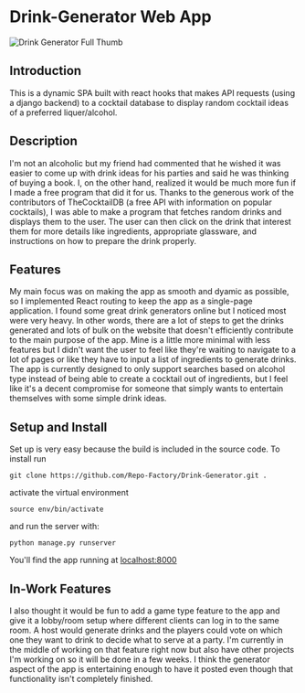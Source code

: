 # Drink-Generator Web App #

![Drink Generator Full Thumb](https://user-images.githubusercontent.com/108435248/181649641-daf7b972-9a15-4fa2-90bc-ddf006ffaa0b.png "Drink Array")

## Introduction ##
This is a dynamic SPA built with react hooks that makes API requests (using a django backend) to a cocktail database to display random cocktail ideas of a preferred liquer/alcohol.

## Description ##
I'm not an alcoholic but my friend had commented that he wished it was easier to come up with drink ideas for his parties and said he was thinking of buying a book. I, on the other hand, realized it would be much more fun if I made a free program that did it for us. Thanks to the generous work of the contributors of TheCocktailDB (a free API with information on popular cocktails), I was able to make a program that fetches random drinks and displays them to the user. The user can then click on the drink that interest them for more details like ingredients, appropriate glassware, and instructions on how to prepare the drink properly. 

## Features ##
My main focus was on making the app as smooth and dyamic as possible, so I implemented React routing to keep the app as a single-page application. I found some great drink generators online but I noticed most were very heavy. In other words, there are a lot of steps to get the drinks generated and lots of bulk on the website that doesn't efficiently contribute to the main purpose of the app. Mine is a little more minimal with less features but I didn't want the user to feel like they're waiting to navigate to a lot of pages or like they have to input a list of ingredients to generate drinks. The app is currently designed to only support searches based on alcohol type instead of being able to create a cocktail out of ingredients, but I feel like it's a decent compromise for someone that simply wants to entertain themselves with some simple drink ideas. 

## Setup and Install ##
Set up is very easy because the build is included in the source code. To install run  

```git clone https://github.com/Repo-Factory/Drink-Generator.git .```

activate the virtual environment

```source env/bin/activate```

and run the server with:

```python manage.py runserver```

You'll find the app running at [localhost:8000](http://localhost:8000)



## In-Work Features ##
I also thought it would be fun to add a game type feature to the app and give it a lobby/room setup where different clients can log in to the same room. A host would generate drinks and the players could vote on which one they want to drink to decide what to serve at a party. I'm currently in the middle of working on that feature right now but also have other projects I'm working on so it will be done in a few weeks. I think the generator aspect of the app is entertaining enough to have it posted even though that functionality isn't completely finished. 
